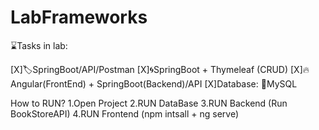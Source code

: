 # LabFrameworks
⌛Tasks in lab:

[X]🏷️SpringBoot/API/Postman
[X]🌀SpringBoot + Thymeleaf (CRUD)
[X]🔥Angular(FrontEnd) + SpringBoot(Backend)/API
[X]Database: 🏧MySQL

How to RUN?
1.Open Project
2.RUN DataBase
3.RUN Backend (Run BookStoreAPI)
4.RUN Frontend (npm intsall + ng serve)
